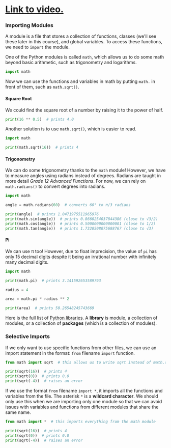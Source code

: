 # [Link to video.](https://www.youtube.com/watch?v=uO6KOSxhNGY&list=PLVD25niNi0Bm4sxSLHOMjqB7ZTPb7Bjxf&index=13)

### Importing Modules

A module is a file that stores a collection of functions, classes (we'll see these later in this course), and global variables. To access these functions, we need to `import` the module. 

One of the Python modules is called `math`, which allows us to do some math beyond basic arithmetic, such as trigonometry and logarithms.

```python
import math
```

Now we can use the functions and variables in math by putting `math.` in front of them, such as `math.sqrt()`.

#### Square Root

We could find the square root of a number by raising it to the power of half.

```python
print(16 ** 0.5)  # prints 4.0
```

Another solution is to use `math.sqrt()`, which is easier to read.

```python
import math

print(math.sqrt(16))  # prints 4
```

#### Trigonometry

We can do some trigonometry thanks to the `math` module! However, we have to measure angles using radians instead of degrees. Radians are taught in more detail *Grade 12 Advanced Functions*. For now, we can rely on `math.radians()` to convert degrees into radians.

```python
import math

angle = math.radians(60)  # converts 60° to π/3 radians

print(angle)  # prints 1.0471975511965976
print(math.sin(angle))  # prints 0.8660254037844386 (close to √3/2)
print(math.cos(angle))  # prints 0.5000000000000001 (close to 1/2)
print(math.tan(angle))  # prints 1.7320508075688767 (close to √3)
```

#### Pi

We can use π too! However, due to float imprecision, the value of `pi` has only 15 decimal digits despite it being an irrational number with infinitely many decimal digits.

```python
import math

print(math.pi)  # prints 3.141592653589793

radius = 4

area = math.pi * radius ** 2

print(area)  # prints 50.26548245743669
```

Here is the full list of [Python libraries](https://docs.python.org/3/library/). A **library** is module, a collection of modules, or a collection of **packages** (which is a collection of modules).

### Selective Imports

If we only want to use specific functions from other files, we can use an import statement in the format: `from` filename `import` function. 

```python
from math import sqrt  # this allows us to write sqrt instead of math.sqrt

print(sqrt(16))  # prints 4
print(sqrt(0))  # prints 0.0
print(sqrt(-4))  # raises an error
```

If we use the format `from` filename `import *`, it imports all the functions and variables from the file. The asterisk `*` is a **wildcard character**. We should only use this when we are importing only one module so that we can avoid issues with variables and functions from different modules that share the same name.

```python
from math import *  # this imports everything from the math module

print(sqrt(16))  # prints 4
print(sqrt(0))  # prints 0.0
print(sqrt(-4))  # raises an error
```

